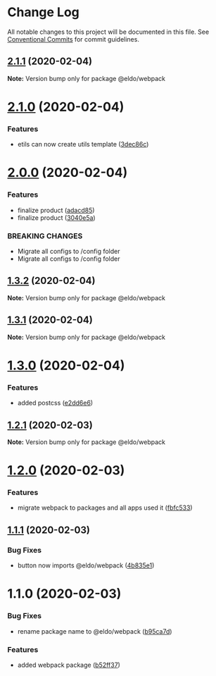 # Change Log

All notable changes to this project will be documented in this file.
See [Conventional Commits](https://conventionalcommits.org) for commit guidelines.

## [2.1.1](https://github.com/Lilmortal/eldo/compare/@eldo/webpack@2.1.0...@eldo/webpack@2.1.1) (2020-02-04)

**Note:** Version bump only for package @eldo/webpack





# [2.1.0](https://github.com/Lilmortal/eldo/compare/@eldo/webpack@2.0.0...@eldo/webpack@2.1.0) (2020-02-04)


### Features

* etils can now create utils template ([3dec86c](https://github.com/Lilmortal/eldo/commit/3dec86cc2992b5a3735170a3a957cd4cd503bae5))





# [2.0.0](https://github.com/Lilmortal/eldo/compare/@eldo/webpack@1.3.2...@eldo/webpack@2.0.0) (2020-02-04)


### Features

* finalize product ([adacd85](https://github.com/Lilmortal/eldo/commit/adacd857ef64ad3ecf39578e5008b507a331f703))
* finalize product ([3040e5a](https://github.com/Lilmortal/eldo/commit/3040e5a35a665859f0b74870a6c7544db64ed399))


### BREAKING CHANGES

* Migrate all configs to /config folder
* Migrate all configs to /config folder





## [1.3.2](https://github.com/Lilmortal/eldo/compare/@eldo/webpack@1.3.1...@eldo/webpack@1.3.2) (2020-02-04)

**Note:** Version bump only for package @eldo/webpack





## [1.3.1](https://github.com/Lilmortal/eldo/compare/@eldo/webpack@1.3.0...@eldo/webpack@1.3.1) (2020-02-04)

**Note:** Version bump only for package @eldo/webpack





# [1.3.0](https://github.com/Lilmortal/eldo/compare/@eldo/webpack@1.2.1...@eldo/webpack@1.3.0) (2020-02-04)


### Features

* added postcss ([e2dd6e6](https://github.com/Lilmortal/eldo/commit/e2dd6e668abfec23e771cf7481e1db50bf66db41))





## [1.2.1](https://github.com/Lilmortal/eldo/compare/@eldo/webpack@1.2.0...@eldo/webpack@1.2.1) (2020-02-03)

**Note:** Version bump only for package @eldo/webpack





# [1.2.0](https://github.com/Lilmortal/eldo/compare/@eldo/webpack@1.1.1...@eldo/webpack@1.2.0) (2020-02-03)


### Features

* migrate webpack to packages and all apps used it ([fbfc533](https://github.com/Lilmortal/eldo/commit/fbfc5332650917e3d6b19ccec84bab990b79daaa))





## [1.1.1](https://github.com/Lilmortal/eldo/compare/@eldo/webpack@1.1.0...@eldo/webpack@1.1.1) (2020-02-03)


### Bug Fixes

* button now imports @eldo/webpack ([4b835e1](https://github.com/Lilmortal/eldo/commit/4b835e15167cdd0e61d38f9e3faeb8061fa190e7))





# 1.1.0 (2020-02-03)


### Bug Fixes

* rename package name to @eldo/webpack ([b95ca7d](https://github.com/Lilmortal/eldo/commit/b95ca7d62993d632db92dcfaf5c4584b36875411))


### Features

* added webpack package ([b52ff37](https://github.com/Lilmortal/eldo/commit/b52ff37775bcac1b67837883d3c0fcb14485354d))
